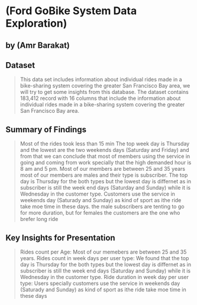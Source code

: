# (Ford GoBike System Data Exploration)
## by (Amr Barakat)


## Dataset

> This data set includes information about individual rides made in a bike-sharing system covering the greater San Francisco Bay area, we will try to get some insights from this database.
> The dataset contains 183,412 record with 16 columns that include the information about individual rides made in a bike-sharing system covering the greater San Francisco Bay area.

## Summary of Findings

> Most of the rides took less than 15 min
> The top week day is Thursday and the lowest are the two weekends days (Saturday and Friday) and from that we can conclude that most of members using the service in going and coming from work specially that the high demanded hour is 8 am and 5 pm.
> Most of our members are between 25 and 35 years
> most of our members are males and their type is subscriber.
> The top day is Thursday for the both types but the lowest day is differnet as in subscriber is still the week end days (Saturday and Sunday) while it is Wednesday in the customer type.
> Customers use the service in weekends day (Saturady and Sunday) as kind of sport as ithe ride take moe time in these days.
> the male subscribers are tenting to go for more duration, but for females the customers are the one who brefer long ride

## Key Insights for Presentation

> Rides count per Age: Most of our memebers are between 25 and 35 years. 
> Rides count in week days per user type: We found that the top day is Thursday for the both types but the lowest day is differnet as in subscriber is still the week end days (Saturday and Sunday) while it is Wednesday in the customer type.
> Ride duration in week day per user type: Users specially customers use the service in weekends day (Saturady and Sunday) as kind of sport as ithe ride take moe time in these days
